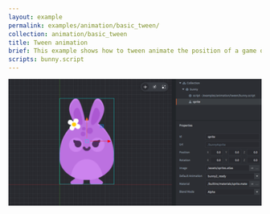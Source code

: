 ```yaml
---
layout: example
permalink: examples/animation/basic_tween/
collection: animation/basic_tween
title: Tween animation
brief: This example shows how to tween animate the position of a game object.
scripts: bunny.script
---
```


![tween](basic_tween.png)
